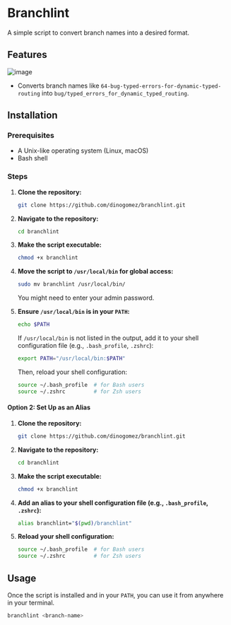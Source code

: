 # Branchlint

A simple script to convert branch names into a desired format.

## Features
![image](https://github.com/dinogomez/branchlint/assets/41871666/c896c4b6-8f98-4c03-bfe1-00f7dcbc1c8a)

- Converts branch names like `64-bug-typed-errors-for-dynamic-typed-routing` into `bug/typed_errors_for_dynamic_typed_routing`.

## Installation

### Prerequisites

- A Unix-like operating system (Linux, macOS)
- Bash shell

### Steps

1. **Clone the repository:**

   ```bash
   git clone https://github.com/dinogomez/branchlint.git
   ```

2. **Navigate to the repository:**

   ```bash
   cd branchlint
   ```

3. **Make the script executable:**

   ```bash
   chmod +x branchlint
   ```

4. **Move the script to `/usr/local/bin` for global access:**

   ```bash
   sudo mv branchlint /usr/local/bin/
   ```

   You might need to enter your admin password.

5. **Ensure `/usr/local/bin` is in your `PATH`:**

   ```bash
   echo $PATH
   ```

   If `/usr/local/bin` is not listed in the output, add it to your shell configuration file (e.g., `.bash_profile`, `.zshrc`):

   ```bash
   export PATH="/usr/local/bin:$PATH"
   ```

   Then, reload your shell configuration:

   ```bash
   source ~/.bash_profile  # for Bash users
   source ~/.zshrc         # for Zsh users
   ```

#### Option 2: Set Up as an Alias

1. **Clone the repository:**

   ```bash
   git clone https://github.com/dinogomez/branchlint.git
   ```

2. **Navigate to the repository:**

   ```bash
   cd branchlint
   ```

3. **Make the script executable:**

   ```bash
   chmod +x branchlint
   ```

4. **Add an alias to your shell configuration file (e.g., `.bash_profile`, `.zshrc`):**

   ```bash
   alias branchlint="$(pwd)/branchlint"
   ```

5. **Reload your shell configuration:**

   ```bash
   source ~/.bash_profile  # for Bash users
   source ~/.zshrc         # for Zsh users
   ```

## Usage

Once the script is installed and in your `PATH`, you can use it from anywhere in your terminal.

```bash
branchlint <branch-name>
```
